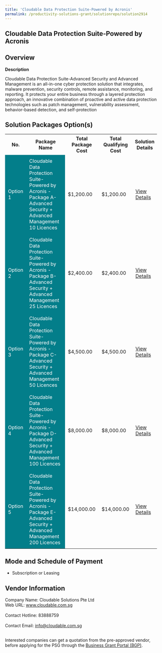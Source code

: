 ```yaml
---
title: 'Cloudable Data Protection Suite-Powered by Acronis'
permalink: /productivity-solutions-grant/solutionrepo/solution2914
---
```


## Cloudable Data Protection Suite-Powered by Acronis

## Overview

**Description**

Cloudable Data Protection Suite-Advanced Security and Advanced Management is an all-in-one cyber protection solution that integrates, malware prevention, security controls, remote assistance, monitoring, and reporting.
It protects your entire business through a layered protection approach, an innovative combination of proactive and active data protection technologies such as patch management, vulnerability assessment, behavior-based detection, and self-protection

## Solution Packages Option(s)

<table>
<tr>
<th><b>No.</b></th>
<th><b>Package Name</b></th>
<th><b>Total Package Cost</b></th>
<th><b>Total Qualifying Cost</b></th>
<th><b>Solution Details</b></th>
</tr>
<tr>
<td style='padding: 10px; background-color: #037E8A; color: #FFFFFF;'>Option 1</td>
<td style='padding: 10px; background-color: #037E8A; color: #FFFFFF;'>Cloudable Data Protection Suite-Powered by Acronis - Package A- Advanced Security + Advanced Management 10 Licences</td>
<td style='padding: 10px;'>$1,200.00</td>
<td style='padding: 10px;'>$1,200.00</td>
<td style='padding: 10px;'><a href='https://www.gobusiness.gov.sg/images/psg/Cloudable_20220050_Desensitised_Annex_3_Part_1.pdf' target='_blank'>View Details</a></td>
</tr>
<tr>
<td style='padding: 10px; background-color: #037E8A; color: #FFFFFF;'>Option 2</td>
<td style='padding: 10px; background-color: #037E8A; color: #FFFFFF;'>Cloudable Data Protection Suite-Powered by Acronis - Package B- Advanced Security + Advanced Management 25 Licences</td>
<td style='padding: 10px;'>$2,400.00</td>
<td style='padding: 10px;'>$2,400.00</td>
<td style='padding: 10px;'><a href='https://www.gobusiness.gov.sg/images/psg/Cloudable_20220050_Desensitised_Annex_3_Part_2.pdf' target='_blank'>View Details</a></td>
</tr>
<tr>
<td style='padding: 10px; background-color: #037E8A; color: #FFFFFF;'>Option 3</td>
<td style='padding: 10px; background-color: #037E8A; color: #FFFFFF;'>Cloudable Data Protection Suite-Powered by Acronis - Package C- Advanced Security + Advanced Management 50 Licences</td>
<td style='padding: 10px;'>$4,500.00</td>
<td style='padding: 10px;'>$4,500.00</td>
<td style='padding: 10px;'><a href='https://www.gobusiness.gov.sg/images/psg/Cloudable_20220050_Desensitised_Annex_3_Part_3.pdf' target='_blank'>View Details</a></td>
</tr>
<tr>
<td style='padding: 10px; background-color: #037E8A; color: #FFFFFF;'>Option 4</td>
<td style='padding: 10px; background-color: #037E8A; color: #FFFFFF;'>Cloudable Data Protection Suite-Powered by Acronis - Package D- Advanced Security + Advanced Management 100 Licences</td>
<td style='padding: 10px;'>$8,000.00</td>
<td style='padding: 10px;'>$8,000.00</td>
<td style='padding: 10px;'><a href='https://www.gobusiness.gov.sg/images/psg/Cloudable_20220050_Desensitised_Annex_3_Part_4.pdf' target='_blank'>View Details</a></td>
</tr>
<tr>
<td style='padding: 10px; background-color: #037E8A; color: #FFFFFF;'>Option 5</td>
<td style='padding: 10px; background-color: #037E8A; color: #FFFFFF;'>Cloudable Data Protection Suite-Powered by Acronis - Package E- Advanced Security + Advanced Management 200 Licences</td>
<td style='padding: 10px;'>$14,000.00</td>
<td style='padding: 10px;'>$14,000.00</td>
<td style='padding: 10px;'><a href='https://www.gobusiness.gov.sg/images/psg/Cloudable_20220050_Desensitised_Annex_3_Part_5.pdf' target='_blank'>View Details</a></td>
</tr>
</table>

## Mode and Schedule of Payment

 - Subscription or Leasing

## Vendor Information

 Company Name: Cloudable Solutions Pte Ltd<br>Web URL: www.cloudable.com.sg <br><br>Contact Hotline: 83888759 <br><br>Contact Email: info@cloudable.com.sg <br><br>

Interested companies can get a quotation from the pre-approved vendor, before applying for the PSG through the <a href='https://www.businessgrants.gov.sg/' target='_blank' rel='noopener'>Business Grant Portal (BGP)</a>.

<script src="/jquery/resize-tables.js"></script>
